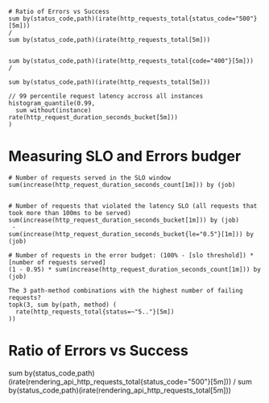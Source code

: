 
```
# Ratio of Errors vs Success
sum by(status_code,path)(irate(http_requests_total{status_code="500"}[5m]))
/ 
sum by(status_code,path)(irate(http_requests_total[5m]))


sum by(status_code,path)(irate(http_requests_total{code="400"}[5m])) 
/ 

sum by(status_code,path)(irate(http_requests_total[5m]))

```


```
// 99 percentile request latency accross all instances
histogram_quantile(0.99,
  sum without(instance) rate(http_request_duration_seconds_bucket[5m]))
)
```


# Measuring SLO and Errors budger
```
# Number of requests served in the SLO window
sum(increase(http_request_duration_seconds_count[1m])) by (job)


# Number of requests that violated the latency SLO (all requests that took more than 100ms to be served)
sum(increase(http_request_duration_seconds_bucket[1m])) by (job) 
 - 
sum(increase(http_request_duration_seconds_bucket{le="0.5"}[1m])) by (job)

```


```
# Number of requests in the error budget: (100% - [slo threshold]) * [number of requests served]
(1 - 0.95) * sum(increase(http_request_duration_seconds_count[1m])) by (job)

```


```
The 3 path-method combinations with the highest number of failing requests?
topk(3, sum by(path, method) (
  rate(http_requests_total{status=~"5.."}[5m])
))
```


# Ratio of Errors vs Success
sum by(status_code,path)(irate(rendering_api_http_requests_total{status_code="500"}[5m]))
/ 
sum by(status_code,path)(irate(rendering_api_http_requests_total[5m]))
